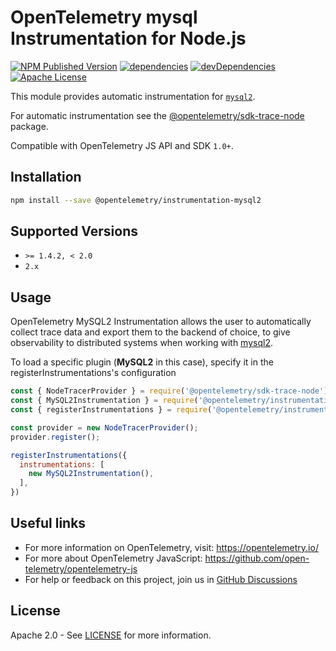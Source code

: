 # OpenTelemetry mysql Instrumentation for Node.js

[![NPM Published Version][npm-img]][npm-url]
[![dependencies][dependencies-image]][dependencies-url]
[![devDependencies][devDependencies-image]][devDependencies-url]
[![Apache License][license-image]][license-image]

This module provides automatic instrumentation for [`mysql2`](https://github.com/sidorares/node-mysql2).

For automatic instrumentation see the
[@opentelemetry/sdk-trace-node](https://github.com/open-telemetry/opentelemetry-js/tree/main/packages/opentelemetry-node) package.

Compatible with OpenTelemetry JS API and SDK `1.0+`.

## Installation

```bash
npm install --save @opentelemetry/instrumentation-mysql2
```

## Supported Versions

- `>= 1.4.2, < 2.0`
- `2.x`

## Usage

OpenTelemetry MySQL2 Instrumentation allows the user to automatically collect trace data and export them to the backend of choice, to give observability to distributed systems when working with [mysql2](https://github.com/sidorares/node-mysql2).

To load a specific plugin (**MySQL2** in this case), specify it in the registerInstrumentations's configuration

```js
const { NodeTracerProvider } = require('@opentelemetry/sdk-trace-node');
const { MySQL2Instrumentation } = require('@opentelemetry/instrumentation-mysql2');
const { registerInstrumentations } = require('@opentelemetry/instrumentation');

const provider = new NodeTracerProvider();
provider.register();

registerInstrumentations({
  instrumentations: [
    new MySQL2Instrumentation(),
  ],
})
```

## Useful links

- For more information on OpenTelemetry, visit: <https://opentelemetry.io/>
- For more about OpenTelemetry JavaScript: <https://github.com/open-telemetry/opentelemetry-js>
- For help or feedback on this project, join us in [GitHub Discussions][discussions-url]

## License

Apache 2.0 - See [LICENSE][license-url] for more information.

[discussions-url]: https://github.com/open-telemetry/opentelemetry-js/discussions
[license-url]: https://github.com/open-telemetry/opentelemetry-js-contrib/blob/main/LICENSE
[license-image]: https://img.shields.io/badge/license-Apache_2.0-green.svg?style=flat
[dependencies-image]: https://status.david-dm.org/gh/open-telemetry/opentelemetry-js-contrib.svg?path=plugins%2Fnode%2Fopentelemetry-instrumentation-mysql2
[dependencies-url]: https://david-dm.org/open-telemetry/opentelemetry-js-contrib?path=plugins%2Fnode%2Fopentelemetry-instrumentation-mysql2
[devDependencies-image]: https://status.david-dm.org/gh/open-telemetry/opentelemetry-js-contrib.svg?path=plugins%2Fnode%2Fopentelemetry-instrumentation-mysql2&type=dev
[devDependencies-url]: https://david-dm.org/open-telemetry/opentelemetry-js-contrib?path=plugins%2Fnode%2Fopentelemetry-instrumentation-mysql2&type=dev
[npm-url]: https://www.npmjs.com/package/@opentelemetry/instrumentation-mysql2
[npm-img]: https://badge.fury.io/js/%40opentelemetry%2Finstrumentation-mysql2.svg
